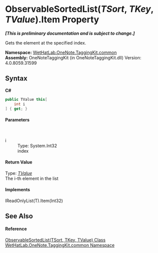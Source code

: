 # ObservableSortedList(*TSort*, *TKey*, *TValue*).Item Property 
 _**\[This is preliminary documentation and is subject to change.\]**_

Gets the element at the specified index.

**Namespace:**&nbsp;<a href="bcdbab9c-63d1-48a4-6937-af53fb8d9a55">WetHatLab.OneNote.TaggingKit.common</a><br />**Assembly:**&nbsp;OneNoteTaggingKit (in OneNoteTaggingKit.dll) Version: 4.0.8059.31599

## Syntax

**C#**<br />
``` C#
public TValue this[
	int i
] { get; }
```


#### Parameters
&nbsp;<dl><dt>i</dt><dd>Type: System.Int32<br />index</dd></dl>

#### Return Value
Type: <a href="89870249-f56d-ac32-0b8d-d26e5712ecac">*TValue*</a><br />The i-th element in the list

#### Implements
IReadOnlyList(T).Item(Int32)<br />

## See Also


#### Reference
<a href="89870249-f56d-ac32-0b8d-d26e5712ecac">ObservableSortedList(TSort, TKey, TValue) Class</a><br /><a href="bcdbab9c-63d1-48a4-6937-af53fb8d9a55">WetHatLab.OneNote.TaggingKit.common Namespace</a><br />